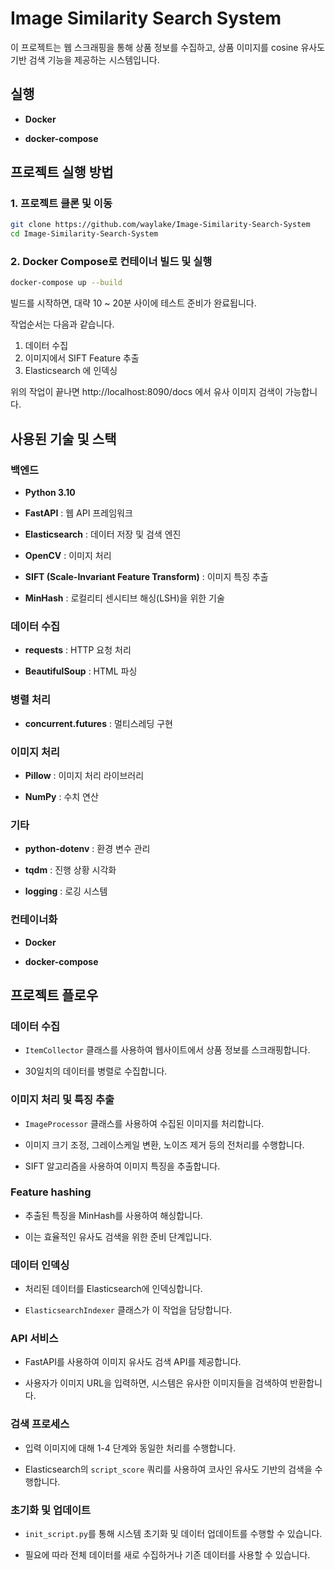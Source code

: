 # Image Similarity Search System

이 프로젝트는 웹 스크래핑을 통해 상품 정보를 수집하고, 상품 이미지를 cosine 유사도기반 검색 기능을 제공하는 시스템입니다.

## 실행
- **Docker**
 
- **docker-compose**

## 프로젝트 실행 방법 

### 1. 프로젝트 클론 및 이동 


```sh
git clone https://github.com/waylake/Image-Similarity-Search-System
cd Image-Similarity-Search-System
```

### 2. Docker Compose로 컨테이너 빌드 및 실행 


```sh
docker-compose up --build
```

빌드를 시작하면, 대략 10 ~ 20분 사이에 테스트 준비가 완료됩니다.

작업순서는 다음과 같습니다.
1. 데이터 수집
2. 이미지에서 SIFT Feature 추출
3. Elasticsearch 에 인덱싱

위의 작업이 끝나면 http://localhost:8090/docs 에서 유사 이미지 검색이 가능합니다.

## 사용된 기술 및 스택

### 백엔드

- **Python 3.10**

- **FastAPI** : 웹 API 프레임워크

- **Elasticsearch** : 데이터 저장 및 검색 엔진

- **OpenCV** : 이미지 처리

- **SIFT (Scale-Invariant Feature Transform)** : 이미지 특징 추출

- **MinHash** : 로컬리티 센시티브 해싱(LSH)을 위한 기술

### 데이터 수집

- **requests** : HTTP 요청 처리

- **BeautifulSoup** : HTML 파싱

### 병렬 처리

- **concurrent.futures** : 멀티스레딩 구현

### 이미지 처리

- **Pillow** : 이미지 처리 라이브러리

- **NumPy** : 수치 연산

### 기타

- **python-dotenv** : 환경 변수 관리

- **tqdm** : 진행 상황 시각화

- **logging** : 로깅 시스템

### 컨테이너화

- **Docker**

- **docker-compose**

## 프로젝트 플로우

### 데이터 수집

- `ItemCollector` 클래스를 사용하여 웹사이트에서 상품 정보를 스크래핑합니다.

- 30일치의 데이터를 병렬로 수집합니다.

### 이미지 처리 및 특징 추출

- `ImageProcessor` 클래스를 사용하여 수집된 이미지를 처리합니다.

- 이미지 크기 조정, 그레이스케일 변환, 노이즈 제거 등의 전처리를 수행합니다.

- SIFT 알고리즘을 사용하여 이미지 특징을 추출합니다.

### Feature hashing

- 추출된 특징을 MinHash를 사용하여 해싱합니다.

- 이는 효율적인 유사도 검색을 위한 준비 단계입니다.

### 데이터 인덱싱

- 처리된 데이터를 Elasticsearch에 인덱싱합니다.

- `ElasticsearchIndexer` 클래스가 이 작업을 담당합니다.

### API 서비스

- FastAPI를 사용하여 이미지 유사도 검색 API를 제공합니다.

- 사용자가 이미지 URL을 입력하면, 시스템은 유사한 이미지들을 검색하여 반환합니다.

### 검색 프로세스

- 입력 이미지에 대해 1-4 단계와 동일한 처리를 수행합니다.

- Elasticsearch의 `script_score` 쿼리를 사용하여 코사인 유사도 기반의 검색을 수행합니다.

### 초기화 및 업데이트

- `init_script.py`를 통해 시스템 초기화 및 데이터 업데이트를 수행할 수 있습니다.

- 필요에 따라 전체 데이터를 새로 수집하거나 기존 데이터를 사용할 수 있습니다.

